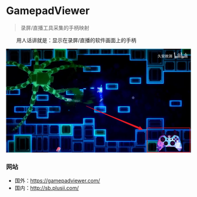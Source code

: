 # GamepadViewer

>录屏/直播工具采集的手柄映射

&emsp;&emsp;用人话讲就是：显示在录屏/直播的软件画面上的手柄

![](image/展示.png)

### 网站

- 国外：https://gamepadviewer.com/
- 国内：http://sb.plusii.com/

